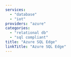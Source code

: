 ```yaml
---
services: 
  - "database"
  - "iot"
providers: "azure"
categories:
  - "relational db"
  - "sql compliant"
title: "Azure SQL Edge"
linkTitle: "Azure SQL Edge"
---
```

